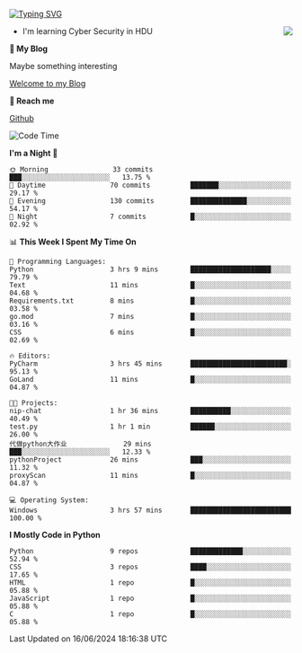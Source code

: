 [![Typing SVG](https://readme-typing-svg.herokuapp.com?font=Fira+Code&pause=1000&random=false&width=450&height=60&lines=Hello+%F0%9F%91%8B%F0%9F%8F%BB;I'm+JBNRZ)](https://git.io/typing-svg)

<a href="#">
  <img align="right" src="https://github-readme-stats.vercel.app/api?username=JBNRZ&show_icons=true&bg_color=15,f2f7fd,E0EAFC" />
</a>

- I'm learning Cyber Security in HDU

 **🌱 My Blog**

Maybe something interesting

[Welcome to my Blog](https://jbnrz.com.cn/)

 **💬 Reach me** 

[Github](https://github.com/JBNRZ)


<!--START_SECTION:waka-->
![Code Time](http://img.shields.io/badge/Code%20Time-534%20hrs%203%20mins-blue)

**I'm a Night 🦉** 

```text
🌞 Morning                33 commits          ███░░░░░░░░░░░░░░░░░░░░░░   13.75 % 
🌆 Daytime                70 commits          ███████░░░░░░░░░░░░░░░░░░   29.17 % 
🌃 Evening                130 commits         ██████████████░░░░░░░░░░░   54.17 % 
🌙 Night                  7 commits           █░░░░░░░░░░░░░░░░░░░░░░░░   02.92 % 
```


📊 **This Week I Spent My Time On** 

```text
💬 Programming Languages: 
Python                   3 hrs 9 mins        ████████████████████░░░░░   79.79 % 
Text                     11 mins             █░░░░░░░░░░░░░░░░░░░░░░░░   04.68 % 
Requirements.txt         8 mins              █░░░░░░░░░░░░░░░░░░░░░░░░   03.58 % 
go.mod                   7 mins              █░░░░░░░░░░░░░░░░░░░░░░░░   03.16 % 
CSS                      6 mins              █░░░░░░░░░░░░░░░░░░░░░░░░   02.69 % 

🔥 Editors: 
PyCharm                  3 hrs 45 mins       ████████████████████████░   95.13 % 
GoLand                   11 mins             █░░░░░░░░░░░░░░░░░░░░░░░░   04.87 % 

🐱‍💻 Projects: 
nip-chat                 1 hr 36 mins        ██████████░░░░░░░░░░░░░░░   40.49 % 
test.py                  1 hr 1 min          ██████░░░░░░░░░░░░░░░░░░░   26.00 % 
代做python大作业              29 mins             ███░░░░░░░░░░░░░░░░░░░░░░   12.33 % 
pythonProject            26 mins             ███░░░░░░░░░░░░░░░░░░░░░░   11.32 % 
proxyScan                11 mins             █░░░░░░░░░░░░░░░░░░░░░░░░   04.87 % 

💻 Operating System: 
Windows                  3 hrs 57 mins       █████████████████████████   100.00 % 
```

**I Mostly Code in Python** 

```text
Python                   9 repos             █████████████░░░░░░░░░░░░   52.94 % 
CSS                      3 repos             ████░░░░░░░░░░░░░░░░░░░░░   17.65 % 
HTML                     1 repo              █░░░░░░░░░░░░░░░░░░░░░░░░   05.88 % 
JavaScript               1 repo              █░░░░░░░░░░░░░░░░░░░░░░░░   05.88 % 
C                        1 repo              █░░░░░░░░░░░░░░░░░░░░░░░░   05.88 % 
```




 Last Updated on 16/06/2024 18:16:38 UTC
<!--END_SECTION:waka-->
